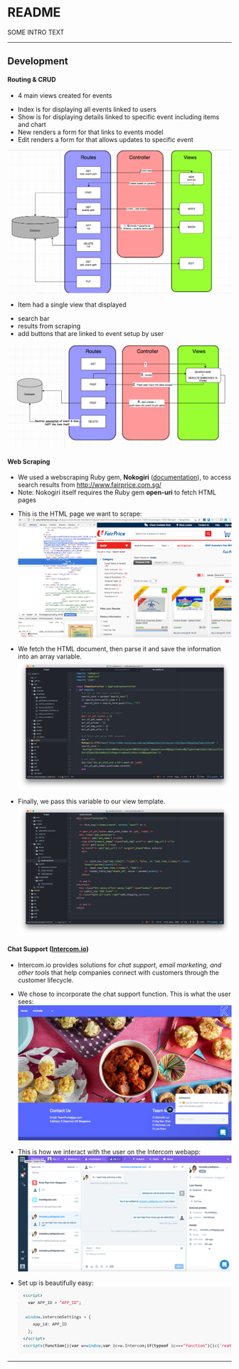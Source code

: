 # README

SOME INTRO TEXT

---

## Development

#### Routing & CRUD
- 4 main views created for events
* Index is for displaying all events linked to users
* Show is for displaying details linked to specific event including items and chart
* New renders a form for that links to events model
* Edit renders a form for that allows updates to specific event

![alt text](app/assets/images/eventMVC.png?raw=true 'start')

- Item had a single view that displayed
* search bar
* results from scraping
* add buttons that are linked to event setup by user

![alt text](app/assets/images/ItemMVC.png?raw=true 'start')

#### Web Scraping
- We used a webscraping Ruby gem, __Nokogiri__ ([documentation](https://github.com/sparklemotion/nokogiri)), to access search results from http://www.fairprice.com.sg/
- Note: Nokogiri itself requires the Ruby gem __open-uri__ to fetch HTML pages

* This is the HTML page we want to scrape:
![](/app/assets/images/ntuc_search_results.png)

* We fetch the HTML document, then parse it and save the information into an array variable.
![](/app/assets/images/nokogiri.png)

* Finally, we pass this variable to our view template.
![](/app/assets/images/nokogiri_view.png)

#### Chat Support ([Intercom.io](intercom.io))
- Intercom.io provides solutions for _chat support, email marketing, and other tools_ that help companies connect with customers through the customer lifecycle.

* We chose to incorporate the chat support function. This is what the user sees:
![](/app/assets/images/intercom_customer.png)

* This is how we interact with the user on the Intercom webapp:
![](/app/assets/images/intercom_agent.png)

* Set up is beautifully easy:
![](/app/assets/images/intercom_setup.png)

---
